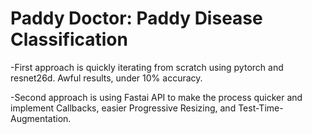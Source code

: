 # Paddy Doctor: Paddy Disease Classification

-First approach is quickly iterating from scratch using pytorch and resnet26d. Awful results, under 10% accuracy.

-Second approach is using Fastai API to make the process quicker and implement Callbacks, easier Progressive Resizing, and Test-Time-Augmentation.
